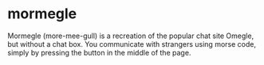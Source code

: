 # mormegle
Mormegle (more-mee-gull) is a recreation of the popular chat site Omegle, but 
without a chat box. You communicate with strangers using morse code, simply by
pressing the button in the middle of the page.
